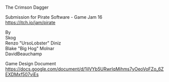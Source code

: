 The Crimson Dagger  
  
Submission for Pirate Software - Game Jam 16  
https://itch.io/jam/pirate  
  
By  
Skog  
Renzo "UrsoLobster" Diniz  
Blake "Big Hog" Molnar  
DavidBeauchamp  
  
Game Design Document  
https://docs.google.com/document/d/1jIVYb5URwrIqMihms7yOeoVoFZo_6ZEXDMxf507viEs  
